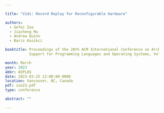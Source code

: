 ```yaml
---

title: "Vidi: Record Replay for Reconfigurable Hardware"

authors:
  - Gefei Zuo
  - Jiacheng Ma
  - Andrew Quinn
  - Baris Kasikci

booktitle: Proceedings of the 28th ACM International Conference on Architectural
           Support for Programming Languages and Operating Systems, Volume 3

month: March
year: 2023
abbr: ASPLOS
date: 2023-03-25 12:00:00-0000
location: Vancouver, BC, Canada
pdf: zuo23.pdf
type: conference

abstract: ""

---
```

